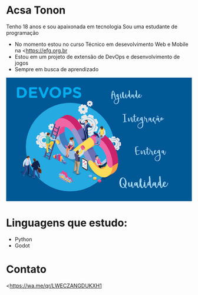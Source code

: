 # Acsa Tonon

Tenho 18 anos e sou apaixonada em tecnologia 
Sou uma estudante de programação

* No momento estou no curso Técnico em desevolvimento Web e Mobile na <https://efg.org.br
* Estou em um projeto de extensão de DevOps e desenvolvimento de jogos
* Sempre em busca de aprendizado

![Alt text](image.png)

# Linguagens que estudo:
* Python 
* Godot

# Contato
<https://wa.me/qr/LWECZANGDUKXH1
